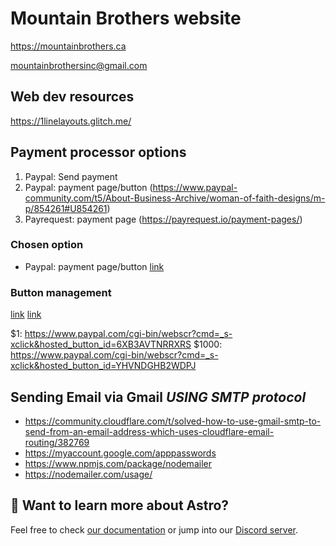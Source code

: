 # Mountain Brothers website

https://mountainbrothers.ca

mountainbrothersinc@gmail.com

## Web dev resources

https://1linelayouts.glitch.me/

## Payment processor options

1. Paypal: Send payment
1. Paypal: payment page/button (https://www.paypal-community.com/t5/About-Business-Archive/woman-of-faith-designs/m-p/854261#U854261)
1. Payrequest: payment page (https://payrequest.io/payment-pages/)

### Chosen option

- Paypal: payment page/button [link](https://www.paypal.com/buttons)

### Button management

[link](https://www.paypal.com/ca/cgi-bin/webscr?cmd=_button-management)
[link](https://www.paypal.com/buttons/)

$1: https://www.paypal.com/cgi-bin/webscr?cmd=_s-xclick&hosted_button_id=6XB3AVTNRRXRS
$1000: https://www.paypal.com/cgi-bin/webscr?cmd=_s-xclick&hosted_button_id=YHVNDGHB2WDPJ

## Sending Email via Gmail *USING SMTP protocol*

- https://community.cloudflare.com/t/solved-how-to-use-gmail-smtp-to-send-from-an-email-address-which-uses-cloudflare-email-routing/382769
- https://myaccount.google.com/apppasswords
- https://www.npmjs.com/package/nodemailer
- https://nodemailer.com/usage/

## 👀 Want to learn more about Astro?

Feel free to check [our documentation](https://docs.astro.build) or jump into our [Discord server](https://astro.build/chat).
